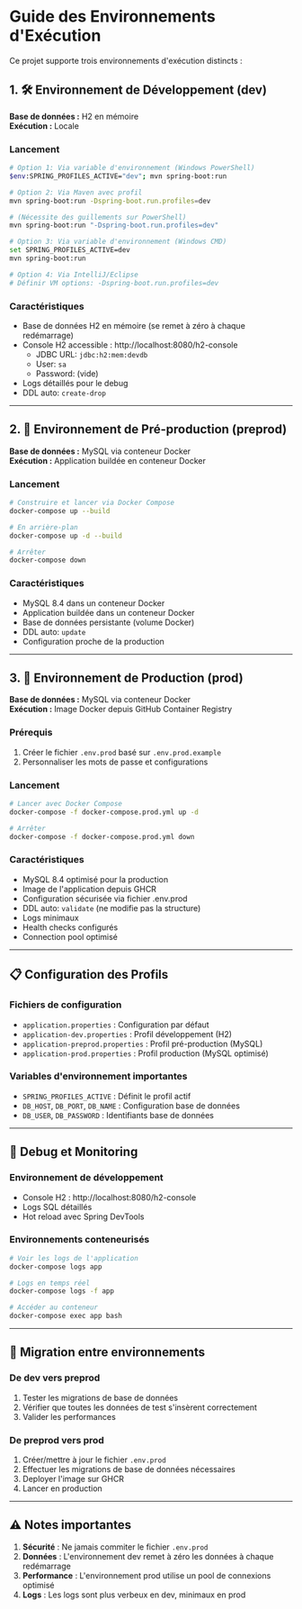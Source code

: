 # Guide des Environnements d'Exécution

Ce projet supporte trois environnements d'exécution distincts :

## 1. 🛠️ Environnement de Développement (dev)

**Base de données :** H2 en mémoire  
**Exécution :** Locale

### Lancement
```bash
# Option 1: Via variable d'environnement (Windows PowerShell)
$env:SPRING_PROFILES_ACTIVE="dev"; mvn spring-boot:run

# Option 2: Via Maven avec profil
mvn spring-boot:run -Dspring-boot.run.profiles=dev

# (Nécessite des guillements sur PowerShell)
mvn spring-boot:run "-Dspring-boot.run.profiles=dev"

# Option 3: Via variable d'environnement (Windows CMD)
set SPRING_PROFILES_ACTIVE=dev
mvn spring-boot:run

# Option 4: Via IntelliJ/Eclipse
# Définir VM options: -Dspring-boot.run.profiles=dev
```

### Caractéristiques
- Base de données H2 en mémoire (se remet à zéro à chaque redémarrage)
- Console H2 accessible : http://localhost:8080/h2-console
  - JDBC URL: `jdbc:h2:mem:devdb`
  - User: `sa`
  - Password: (vide)
- Logs détaillés pour le debug
- DDL auto: `create-drop`

---

## 2. 🧪 Environnement de Pré-production (preprod)

**Base de données :** MySQL via conteneur Docker  
**Exécution :** Application buildée en conteneur Docker

### Lancement
```bash
# Construire et lancer via Docker Compose
docker-compose up --build

# En arrière-plan
docker-compose up -d --build

# Arrêter
docker-compose down
```

### Caractéristiques
- MySQL 8.4 dans un conteneur Docker
- Application buildée dans un conteneur Docker
- Base de données persistante (volume Docker)
- DDL auto: `update`
- Configuration proche de la production

---

## 3. 🚀 Environnement de Production (prod)

**Base de données :** MySQL via conteneur Docker  
**Exécution :** Image Docker depuis GitHub Container Registry

### Prérequis
1. Créer le fichier `.env.prod` basé sur `.env.prod.example`
2. Personnaliser les mots de passe et configurations

### Lancement
```bash
# Lancer avec Docker Compose
docker-compose -f docker-compose.prod.yml up -d

# Arrêter
docker-compose -f docker-compose.prod.yml down
```

### Caractéristiques
- MySQL 8.4 optimisé pour la production
- Image de l'application depuis GHCR
- Configuration sécurisée via fichier .env.prod
- DDL auto: `validate` (ne modifie pas la structure)
- Logs minimaux
- Health checks configurés
- Connection pool optimisé

---

## 📋 Configuration des Profils

### Fichiers de configuration
- `application.properties` : Configuration par défaut
- `application-dev.properties` : Profil développement (H2)
- `application-preprod.properties` : Profil pré-production (MySQL)
- `application-prod.properties` : Profil production (MySQL optimisé)

### Variables d'environnement importantes
- `SPRING_PROFILES_ACTIVE` : Définit le profil actif
- `DB_HOST`, `DB_PORT`, `DB_NAME` : Configuration base de données
- `DB_USER`, `DB_PASSWORD` : Identifiants base de données

---

## 🐛 Debug et Monitoring

### Environnement de développement
- Console H2 : http://localhost:8080/h2-console
- Logs SQL détaillés
- Hot reload avec Spring DevTools

### Environnements conteneurisés
```bash
# Voir les logs de l'application
docker-compose logs app

# Logs en temps réel
docker-compose logs -f app

# Accéder au conteneur
docker-compose exec app bash
```

---

## 🔄 Migration entre environnements

### De dev vers preprod
1. Tester les migrations de base de données
2. Vérifier que toutes les données de test s'insèrent correctement
3. Valider les performances

### De preprod vers prod
1. Créer/mettre à jour le fichier `.env.prod`
2. Effectuer les migrations de base de données nécessaires
3. Deployer l'image sur GHCR
4. Lancer en production

---

## ⚠️ Notes importantes

1. **Sécurité** : Ne jamais commiter le fichier `.env.prod`
2. **Données** : L'environnement dev remet à zéro les données à chaque redémarrage
3. **Performance** : L'environnement prod utilise un pool de connexions optimisé
4. **Logs** : Les logs sont plus verbeux en dev, minimaux en prod